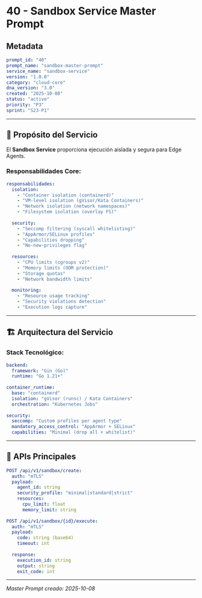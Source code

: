 # 40 - Sandbox Service Master Prompt

## Metadata

```yaml
prompt_id: "40"
prompt_name: "sandbox-master-prompt"
service_name: "sandbox-service"
version: "1.0.0"
category: "cloud-core"
dna_version: "3.0"
created: "2025-10-08"
status: "active"
priority: "P3"
sprint: "S23-P1"
```

---

## 🎯 Propósito del Servicio

El **Sandbox Service** proporciona ejecución aislada y segura para Edge Agents.

### Responsabilidades Core:

```yaml
responsabilidades:
  isolation:
    - "Container isolation (containerd)"
    - "VM-level isolation (gVisor/Kata Containers)"
    - "Network isolation (network namespaces)"
    - "Filesystem isolation (overlay FS)"
    
  security:
    - "Seccomp filtering (syscall whitelisting)"
    - "AppArmor/SELinux profiles"
    - "Capabilities dropping"
    - "No-new-privileges flag"
    
  resources:
    - "CPU limits (cgroups v2)"
    - "Memory limits (OOM protection)"
    - "Storage quotas"
    - "Network bandwidth limits"
    
  monitoring:
    - "Resource usage tracking"
    - "Security violations detection"
    - "Execution logs capture"
```

---

## 🏗️ Arquitectura del Servicio

### Stack Tecnológico:

```yaml
backend:
  framework: "Gin (Go)"
  runtime: "Go 1.21+"
  
container_runtime:
  base: "containerd"
  isolation: "gVisor (runsc) / Kata Containers"
  orchestration: "Kubernetes Jobs"
  
security:
  seccomp: "Custom profiles per agent type"
  mandatory_access_control: "AppArmor + SELinux"
  capabilities: "Minimal (drop all + whitelist)"
```

---

## 📡 APIs Principales

```yaml
POST /api/v1/sandbox/create:
  auth: "mTLS"
  payload:
    agent_id: string
    security_profile: "minimal|standard|strict"
    resources:
      cpu_limit: float
      memory_limit: string
      
POST /api/v1/sandbox/{id}/execute:
  auth: "mTLS"
  payload:
    code: string (base64)
    timeout: int
    
  response:
    execution_id: string
    output: string
    exit_code: int
```

---

*Master Prompt creado: 2025-10-08*

